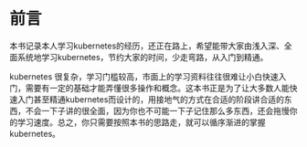 # 前言

本书记录本人学习kubernetes的经历，还正在路上，希望能带大家由浅入深、全面系统地学习kubernetes，节约大家的时间，少走弯路，从入门到精通。

kubernetes 很复杂，学习门槛较高，市面上的学习资料往往很难让小白快速入门，需要有一定的基础才能弄懂很多操作和概念。这本书正是为了让大多数人能快速入门甚至精通kubernetes而设计的，用接地气的方式在合适的阶段讲合适的东西，不会一下子讲的很全面，因为你也不可能一下子记住那么多东西，还会拖慢你的学习速度。总之，你只需要按照本书的思路走，就可以循序渐进的掌握kubernetes。

